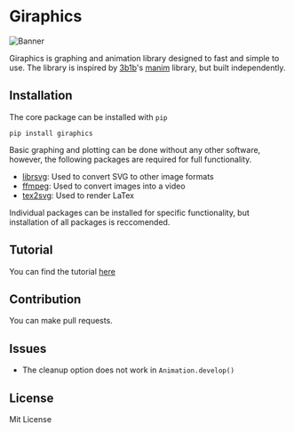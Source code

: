 # Giraphics
![Banner](https://github.com/tghira16/GiraFix/blob/master/res/banner.svg?raw=true=250x)

Giraphics is graphing and animation library designed to fast and simple to use. The library is inspired by [3b1b]'s [manim] library, but built independently.
## Installation
The core package can be installed with `pip`

```
pip install giraphics
```

Basic graphing and plotting can be done without any other software, however, the following packages are required for full functionality.
* [librsvg]: Used to convert SVG to other image formats
* [ffmpeg]: Used to convert images into a video 
* [tex2svg]: Used to render LaTex

Individual packages can be installed for specific functionality, but installation of all packages is reccomended.

## Tutorial 
You can find the tutorial [here]

## Contribution
You can make pull requests.

## Issues 

* The cleanup option does not work in `Animation.develop()`
## License
Mit License

[ffmpeg]: <https://ffmpeg.org/>
[3b1b]: <https://github.com/3b1b>
[manim]: <https://github.com/3b1b/manim>
[librsvg]: <https://github.com/GNOME/librsvg>
[tex2svg]: <https://github.com/mathjax/mathjax-node-cli/blob/master/bin/tex2svg>
[plot]: <https://github.com/tghira16/GiraFix/blob/master/Examples/graph_example.py>
[complexplot]: <https://github.com/tghira16/GiraFix/blob/master/Examples/Complex_Function_Example.py>
[vectorfield]: <https://github.com/tghira16/GiraFix/blob/master/Examples/Vector_field_example.py>
[here]: <https://github.com/tghira16/Giraphics/blob/master/tutorial.md>
